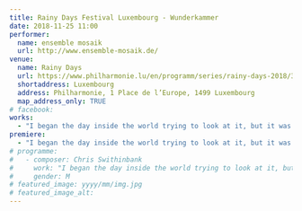 ```yaml
---
title: Rainy Days Festival Luxembourg - Wunderkammer
date: 2018-11-25 11:00
performer:
  name: ensemble mosaik
  url: http://www.ensemble-mosaik.de/
venue:
  name: Rainy Days
  url: https://www.philharmonie.lu/en/programm/series/rainy-days-2018/315
  shortaddress: Luxembourg
  address: Philharmonie, 1 Place de l’Europe, 1499 Luxembourg
  map_address_only: TRUE
# facebook:
works:
  - "I began the day inside the world trying to look at it, but it was lying on my face, making it hard to see."
premiere:
  - "I began the day inside the world trying to look at it, but it was lying on my face, making it hard to see."
# programme:
#   - composer: Chris Swithinbank
#     work: "I began the day inside the world trying to look at it, but it was lying on my face, making it hard to see."
#     gender: M
# featured_image: yyyy/mm/img.jpg
# featured_image_alt:
---
```

